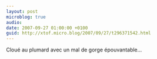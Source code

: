 ```yaml
---
layout: post
microblog: true
audio: 
date: 2007-09-27 01:00:00 +0100
guid: http://xtof.micro.blog/2007/09/27/t296371542.html
---
```

Cloué au plumard avec un mal de gorge épouvantable...

